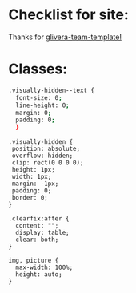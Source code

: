 # Checklist for site:
Thanks for [glivera-team-template!](https://github.com/glivera-team/glivera-team-template.wiki.git)

# Classes:
```sh
.visually-hidden--text {
  font-size: 0;
  line-height: 0;
  margin: 0;
  padding: 0;
  }
 ```
 ```
.visually-hidden {
  position: absolute;
  overflow: hidden;
  clip: rect(0 0 0 0);
  height: 1px;
  width: 1px;
  margin: -1px;
  padding: 0;
  border: 0;
}
```
```
.clearfix:after {
  content: "";
  display: table;
  clear: both;
}
```
```
img, picture {
  max-width: 100%;
  height: auto;
}
```
